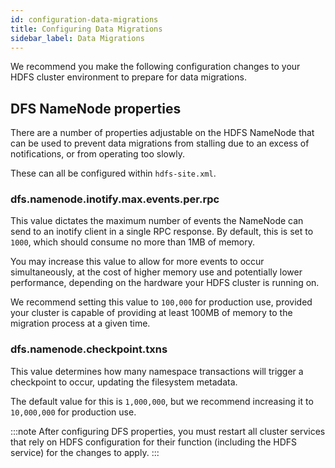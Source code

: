 ```yaml
---
id: configuration-data-migrations
title: Configuring Data Migrations
sidebar_label: Data Migrations
---
```


We recommend you make the following configuration changes to your HDFS cluster environment to prepare for data migrations.

## DFS NameNode properties

There are a number of properties adjustable on the HDFS NameNode that can be used to prevent data migrations from stalling due to an excess of notifications, or from operating too slowly.

These can all be configured within `hdfs-site.xml`.

### dfs.namenode.inotify.max.events.per.rpc

This value dictates the maximum number of events the NameNode can send to an inotify client in a single RPC response. By default, this is set to `1000`, which should consume no more than 1MB of memory.

You may increase this value to allow for more events to occur simultaneously, at the cost of higher memory use and potentially lower performance, depending on the hardware your HDFS cluster is running on.

We recommend setting this value to `100,000` for production use, provided your cluster is capable of providing at least 100MB of memory to the migration process at a given time.

### dfs.namenode.checkpoint.txns

This value determines how many namespace transactions will trigger a checkpoint to occur, updating the filesystem metadata.

The default value for this is `1,000,000`, but we recommend increasing it to `10,000,000` for production use.

:::note
After configuring DFS properties, you must restart all cluster services that rely on HDFS configuration for their function (including the HDFS service) for the changes to apply.
:::
